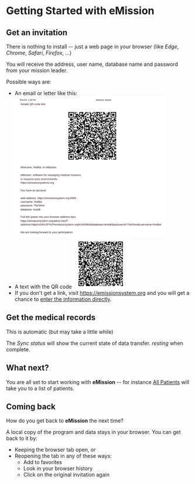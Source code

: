 # Getting Started with eMission

## Get an invitation

There is nothing to install -- just a web page in your browser (like *Edge*, *Chrome*, *Safari*, *Firefox*, ...)

You will receive the address, user name, database name and password from your mission leader.

Possible ways are:

* An email or letter like this: ![](images/SendUser1.png)
* A text with the QR code ![](images/QR.png)
* If you don't get a link, visit https://emissionsystem.org and you will get a chance to [enter the information directly](RemoteDatabaseInput.html).

## Get the medical records

This is automatic (but may take a little while)

The *Sync status* will show the current state of data transfer. *resting* when complete.

## What next?

You are all set to start working with __eMission__ -- for instance [All Patients](AllPatients.html) will take you to a list of patients.

## Coming back

How do you get back to __eMission__ the next time?

A local copy of the program and data stays in your browser. You can get back to it by:

* Keeping the browser tab open, or
* Reopening the tab in any of these ways:
  * Add to favorites
  * Look in your browser history
  * Click on the original invitation again

